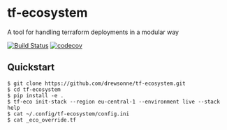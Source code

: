 # tf-ecosystem
A tool for handling terraform deployments in a modular way

[![Build Status](https://travis-ci.org/drewsonne/tf-ecosystem.svg?branch=master)](https://travis-ci.org/drewsonne/tf-ecosystem)
[![codecov](https://codecov.io/gh/drewsonne/tf-ecosystem/branch/master/graph/badge.svg)](https://codecov.io/gh/drewsonne/tf-ecosystem)

## Quickstart

    $ git clone https://github.com/drewsonne/tf-ecosystem.git
    $ cd tf-ecosystem
    $ pip install -e .
    $ tf-eco init-stack --region eu-central-1 --environment live --stack help
    $ cat ~/.config/tf-ecosystem/config.ini
    $ cat _eco_override.tf
